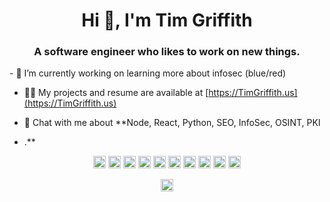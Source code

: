 <h1 align="center">Hi 👋, I'm Tim Griffith</h1>
<h3 align="center">A software engineer who likes to work on new things.</h3>
- 🔭 I’m currently working on learning more about infosec (blue/red)

- 👨‍💻 My projects and resume are available at [https://TimGriffith.us](https://TimGriffith.us)

- 💬 Chat with me about **Node, React, Python, SEO, InfoSec, OSINT, PKI
- .**

<p align="center">
    <img src="https://github.com/FortAwesome/Font-Awesome/blob/master/svgs/brands/react.svg" alt="react" width="20" height="20"/> 
    <img src="https://github.com/FortAwesome/Font-Awesome/blob/master/svgs/brands/aws.svg" alt="aws" width="20" height="20"/> 
    <img src="https://github.com/FortAwesome/Font-Awesome/blob/master/svgs/brands/bootstrap.svg" alt="bootstrap" width="20" height="20"/> 
    <img src="https://github.com/FortAwesome/Font-Awesome/blob/master/svgs/brands/css3-alt.svg" alt="css3" width="20" height="20"/> 
    <img src="https://github.com/FortAwesome/Font-Awesome/blob/master/svgs/brands/docker.svg" alt="docker" width="20" height="20"/> 
    <img src="https://github.com/FortAwesome/Font-Awesome/blob/master/svgs/brands/html5.svg" alt="html5" width="20" height="20"/> 
    <img src="https://github.com/FortAwesome/Font-Awesome/blob/master/svgs/brands/js-square.svg" alt="javascript" width="20" height="20"/> 
    <!-- <img src="https://konpa.github.io/devicon/devicon.git/icons/typescript/typescript-original.svg" alt="typescript" width="20" height="20"/>  -->
    <!-- <img src="https://konpa.github.io/devicon/devicon.git/icons/postgresql/postgresql-original-wordmark.svg" alt="postgresql" width="20" height="20"/>  -->
<!--     <img src="https://github.com/FortAwesome/Font-Awesome/blob/master/svgs/brands/sass.svg" alt="sass" width="20" height="20"/>  -->
    <img src="https://github.com/FortAwesome/Font-Awesome/blob/master/svgs/brands/node.svg" alt="nodejs" width="20" height="20"/> 
    <img src="https://github.com/FortAwesome/Font-Awesome/blob/master/svgs/brands/python.svg" alt="python" width="20" height="20"/> 
    <img src="https://github.com/FortAwesome/Font-Awesome/blob/master/svgs/brands/linux.svg" alt="linux" width="20" height="20"/> 
    <!-- <img src="https://konpa.github.io/devicon/devicon.git/icons/redux/redux-original.svg" alt="redux" width="20" height="20"/>  -->
    <!-- <img src="https://konpa.github.io/devicon/devicon.git/icons/express/express-original-wordmark.svg" alt="express" width="20" height="20"/></p><p align="center"> <img src="https://github-readme-stats.vercel.app/api?username=grifmang&show_icons=true" alt="grifmang" /> -->
</p>

<p align="center">
<a href="https://twitter.com/tim_the_ninja" target="blank"><img align="center" src="https://cdn.jsdelivr.net/npm/simple-icons@3.0.1/icons/twitter.svg" alt="tim_the_ninja" height="20" width="20" /></a>
</p>
